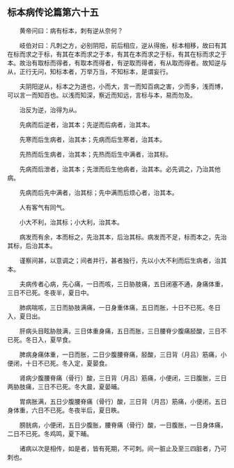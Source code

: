 ## 标本病传论篇第六十五


&emsp;&emsp;黄帝问曰：病有标本，刺有逆从奈何？

&emsp;&emsp;岐伯对曰：凡刺之方，必别阴阳，前后相应，逆从得施，标本相移，故曰有其在标而求之于标，有其在本而求之于本，有其在本而求之于标，有其在标而求之于本。故治有取标而得者，有取本而得者，有逆取而得者，有从取而得者。故知逆与从，正行无问，知标本者，万举万当，不知标本，是谓妄行。

&emsp;&emsp;夫阴阳逆从，标本之为道也，小而大，言一而知百病之害，少而多，浅而博，可以言一而知百也。以浅而知深，察近而知远，言标与本，易而勿及。

&emsp;&emsp;治反为逆，治得为从。

&emsp;&emsp;先病而后逆者，治其本；先逆而后病者，治其本。

&emsp;&emsp;先寒而后生病者，治其本；先病而后生寒者，治其本。

&emsp;&emsp;先热而后生病者，治其本；先热而后生中满者，治其标。

&emsp;&emsp;先病而后泄者，治其本；先泄而后生他病者，治其本。必先调之，乃治其他病。

&emsp;&emsp;先病而后先中满者，治其标；先中满而后烦心者，治其本。

&emsp;&emsp;人有客气有同气。

&emsp;&emsp;小大不利，治其标；小大利，治其本。

&emsp;&emsp;病发而有余，本而标之，先治其本，后治其标。病发而不足，标而本之，先治其标，后治其本。

&emsp;&emsp;谨察间甚，以意调之；间者并行，甚者独行，先以小大不利而后生病者，治其本。

&emsp;&emsp;夫病传者心病，先心痛，一日而咳，三日胁肢痛，五日闭塞不通，身痛体重，三日不已死。冬夜半，夏日中。

&emsp;&emsp;肺病喘咳，三日而胁肢满痛，一日身重体痛，五日而胀，十日不已死。冬日入，夏日出。

&emsp;&emsp;肝病头目眩胁肢满，三日体重身痛，五日而胀，三日腰脊少腹痛胫酸，三日不已死。冬日入，夏早食。

&emsp;&emsp;脾病身痛体重，一日而胀，二日少腹腰脊痛，胫酸，三日背（月吕）筋痛，小便闭，十日不已死。冬入定，夏晏食。

&emsp;&emsp;肾病少腹腰脊痛（骨行）酸，三日背（月吕）筋痛，小便闭，三日腹胀，三日两胁肢痛，三日不已死。冬大晨，夏晏晡。

&emsp;&emsp;胃病胀满，五日少腹腰脊痛（骨行）酸，三日背（月吕）筋痛，小便闭，五日身体重，六日不已死。冬夜半后，夏日眣。

&emsp;&emsp;膀胱病，小便闭，五日少腹胀，腰脊痛（骨行）酸，一日腹胀，一日身体痛，二日不已死。冬鸡鸣，夏下晡。

&emsp;&emsp;诸病以次是相传，如是者，皆有死期，不可刺。间一脏止及至三四脏者，乃可刺也。

